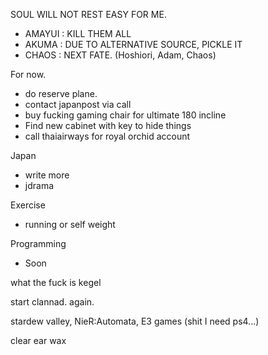 SOUL WILL NOT REST EASY FOR ME.
- AMAYUI : KILL THEM ALL
- AKUMA : DUE TO ALTERNATIVE SOURCE, PICKLE IT
- CHAOS : NEXT FATE. (Hoshiori, Adam, Chaos)

For now.
- do reserve plane.
- contact japanpost via call
- buy fucking gaming chair for ultimate 180 incline
- Find new cabinet with key to hide things
- call thaiairways for royal orchid account

Japan
- write more
- jdrama

Exercise
- running or self weight

Programming
- Soon

what the fuck is kegel

start clannad. again.

stardew valley, 
NieR:Automata,
E3 games (shit I need ps4...)

clear ear wax
